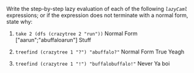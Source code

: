 Write the step-by-step lazy evaluation of each of the following _`lazyCaml`_ expressions; or if the expression does not terminate with a normal form, state why:
1. `take 2 (dfs (crazytree 2 "run"))`
Normal Form 
["aarun";"abuffaloarun"]
Stuff

2. `treefind (crazytree 1 "?") "abuffalo?"`
Normal Form
True
Yeagh

3. `treefind (crazytree 1 "!") "buffalobuffalo!"`
Never
Ya boi


